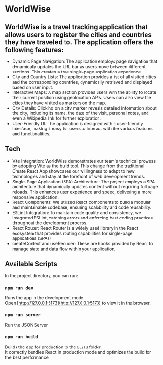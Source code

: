 # WorldWise

## WorldWise is a travel tracking application that allows users to register the cities and countries they have traveled to. The application offers the following features:

- Dynamic Page Navigation: The application employs page navigation that dynamically updates the URL bar as users move between different sections. This creates a true single-page application experience.
- City and Country Lists: The application provides a list of all visited cities and the corresponding countries, dynamically retrieved and displayed based on user input.
- Interactive Maps: A map section provides users with the ability to locate their current position using geolocation APIs. Users can also view the cities they have visited as markers on the map.
- City Details: Clicking on a city marker reveals detailed information about the city, including its name, the date of the visit, personal notes, and even a Wikipedia link for further exploration.
- User-Friendly UI: The application is designed with a user-friendly interface, making it easy for users to interact with the various features and functionalities.

## Tech

- Vite Integration: WorldWise demonstrates our team's technical prowess by adopting Vite as the build tool. This change from the traditional Create React App showcases our willingness to adapt to new technologies and stay at the forefront of web development trends.
- Single-Page Application (SPA) Architecture: The project employs a SPA architecture that dynamically updates content without requiring full page reloads. This enhances user experience and speed, delivering a more responsive application.
- React Components: We utilized React components to build a modular and maintainable codebase, ensuring scalability and code reusability.
- ESLint Integration: To maintain code quality and consistency, we integrated ESLint, catching errors and enforcing best coding practices throughout the development process.
- React Router: React Router is a widely used library in the React ecosystem that provides routing capabilities for single-page applications (SPAs)
- createContext and useReducer: These are hooks provided by React to manage state and data flow within your application.

## Available Scripts

In the project directory, you can run:

### `npm run dev`

Runs the app in the development mode.<br>
Open [http://127.0.0.1:5173](http://127.0.0.1:5173) to view it in the browser.

### `npm run server`

Run the JSON Server

### `npm run build`

Builds the app for production to the `build` folder.<br>
It correctly bundles React in production mode and optimizes the build for the best performance.
